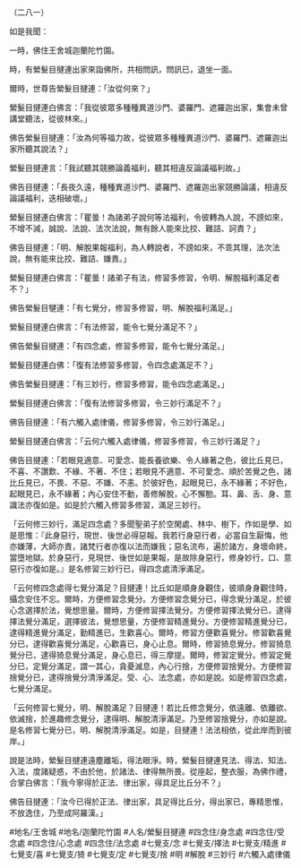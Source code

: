 （二八一）

如是我聞：

一時，佛住王舍城迦蘭陀竹園。

時，有縈髮目揵連出家來詣佛所，共相問訊，問訊已，退坐一面。

爾時，世尊告縈髮目揵連：「汝從何來？」

縈髮目揵連白佛言：「我從彼眾多種種異道沙門、婆羅門、遮羅迦出家，集會未曾講堂聽法，從彼林來。」

佛告縈髮目揵連：「汝為何等福力故，從彼眾多種種異道沙門、婆羅門、遮羅迦出家所聽其說法？」

縈髮目揵連言：「我試聽其競勝論義福利，聽其相違反論議福利故。」

佛告目揵連：「長夜久遠，種種異道沙門、婆羅門、遮羅迦出家競勝論議，相違反論議福利，迭相破壞。」

縈髮目揵連白佛言：「瞿曇！為諸弟子說何等法福利，令彼轉為人說，不謗如來，不增不減，誠說、法說、法次法說，無有餘人能來比挍、難詰、訶責？」

佛告目揵連：「明、解脫果報福利，為人轉說者，不謗如來，不乖其理，法次法說，無有能來比挍、難詰、嫌責。」

縈髮目揵連白佛言：「瞿曇！諸弟子有法，修習多修習，令明、解脫福利滿足者不？」

佛告縈髮目犍連：「有七覺分，修習多修習，明、解脫福利滿足。」

縈髮目揵連白佛言：「有法修習，能令七覺分滿足不？」

佛告縈髮目揵連：「有四念處，修習多修習，能令七覺分滿足。」

縈髮目揵連白佛：「復有法修習多修習，令四念處滿足不？」

佛告縈髮目揵連：「有三妙行，修習多修習，能令四念處滿足。」

縈髮目揵連白佛言：「復有法修習多修習，令三妙行滿足不？」

佛告目揵連：「有六觸入處律儀，修習多修習，令三妙行滿足。」

縈髮目揵連白佛言：「云何六觸入處律儀，修習多修習，令三妙行滿足？」

佛告目揵連：「若眼見適意、可愛念、能長養欲樂、令人緣著之色，彼比丘見已，不喜、不讚歎、不緣、不著、不住；若眼見不適意、不可愛念、順於苦覺之色，諸比丘見已，不畏、不惡、不嫌、不恚。於彼好色，起眼見已，永不緣著；不好色，起眼見已，永不緣著；內心安住不動，善修解脫，心不懈勌。耳、鼻、舌、身、意識法亦復如是。如是於六觸入修習多修習，滿足三妙行。

「云何修三妙行，滿足四念處？多聞聖弟子於空閑處、林中、樹下，作如是學、如是思惟：『此身惡行，現世、後世必得惡報。我若行身惡行者，必當自生厭悔，他亦嫌薄，大師亦責，諸梵行者亦復以法而嫌我；惡名流布，遍於諸方，身壞命終，當墮地獄。於身惡行，見現世、後世如是果報，是故除身惡行，修身妙行，口、意惡行亦復如是。』是名修習三妙行已，得四念處清淨滿足。

「云何修四念處得七覺分滿足？目揵連！比丘如是順身身觀住，彼順身身觀住時，攝念安住不忘。爾時，方便修習念覺分。方便修習念覺分已，得念覺分滿足，於彼心念選擇於法，覺想思量。爾時，方便修習擇法覺分。方便修習擇法覺分已，逮得擇法覺分滿足，選擇彼法，覺想思量，方便修習精進覺分。方便修習精進覺分已，逮得精進覺分滿足，勤精進已，生歡喜心。爾時，修習方便歡喜覺分。修習歡喜覺分已，逮得歡喜覺分滿足，心歡喜已，身心止息。爾時，修習猗息覺分。修習猗息覺分已，逮得猗息覺分滿足，身心息已，得三摩提。爾時，修習定覺分。修習定覺分已，定覺分滿足，謂一其心，貪憂滅息，內心行捨，方便修習捨覺分。方便修習捨覺分已，逮得捨覺分清淨滿足。受、心、法念處，亦如是說。如是修習四念處，七覺分滿足。

「云何修習七覺分，明、解脫滿足？目揵連！若比丘修念覺分，依遠離、依離欲、依滅捨，於進趣修念覺分，逮得明、解脫清淨滿足。乃至修習捨覺分，亦如是說。是名修習七覺分已，明、解脫清淨滿足。如是，目揵連！法法相依，從此岸而到彼岸。」

說是法時，縈髮目揵連遠塵離垢，得法眼淨。時，縈髮目揵連見法、得法、知法、入法，度諸疑惑，不由於他，於諸法、律得無所畏。從座起，整衣服，為佛作禮，合掌白佛言：「我今寧得於正法、律出家，得具足比丘分不？」

佛告目揵連：「汝今已得於正法、律出家，具足得比丘分，得出家已，專精思惟，不放逸住，乃至成阿羅漢。」

#地名/王舍城
#地名/迦蘭陀竹園
#人名/縈髮目揵連
#四念住/身念處
#四念住/受念處
#四念住/心念處
#四念住/法念處
#七覺支/念
#七覺支/擇法
#七覺支/精進
#七覺支/喜
#七覺支/猗
#七覺支/定
#七覺支/捨
#明
#解脫
#三妙行
#六觸入處律儀
